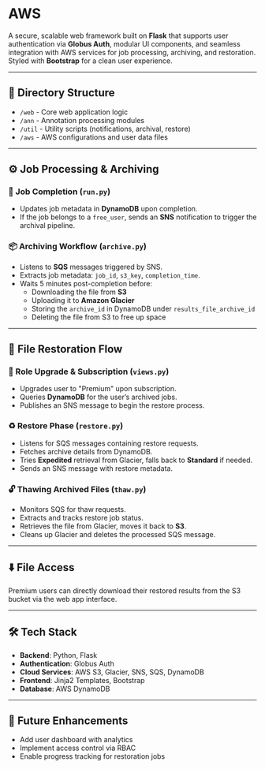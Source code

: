# AWS

A secure, scalable web framework built on **Flask** that supports user authentication via **Globus Auth**, modular UI components, and seamless integration with AWS services for job processing, archiving, and restoration. Styled with **Bootstrap** for a clean user experience.

---

## 📁 Directory Structure

* `/web` - Core web application logic
* `/ann` - Annotation processing modules
* `/util` - Utility scripts (notifications, archival, restore)
* `/aws` - AWS configurations and user data files


---

## ⚙️ Job Processing & Archiving

### 📝 Job Completion (`run.py`)
- Updates job metadata in **DynamoDB** upon completion.
- If the job belongs to a `free_user`, sends an **SNS** notification to trigger the archival pipeline.

### 📦 Archiving Workflow (`archive.py`)
- Listens to **SQS** messages triggered by SNS.
- Extracts job metadata: `job_id`, `s3_key`, `completion_time`.
- Waits 5 minutes post-completion before:
  - Downloading the file from **S3**
  - Uploading it to **Amazon Glacier**
  - Storing the `archive_id` in DynamoDB under `results_file_archive_id`
  - Deleting the file from S3 to free up space

---

## 🔄 File Restoration Flow

### 💼 Role Upgrade & Subscription (`views.py`)
- Upgrades user to "Premium" upon subscription.
- Queries **DynamoDB** for the user’s archived jobs.
- Publishes an SNS message to begin the restore process.

### ♻️ Restore Phase (`restore.py`)
- Listens for SQS messages containing restore requests.
- Fetches archive details from DynamoDB.
- Tries **Expedited** retrieval from Glacier, falls back to **Standard** if needed.
- Sends an SNS message with restore metadata.

### 🔓 Thawing Archived Files (`thaw.py`)
- Monitors SQS for thaw requests.
- Extracts and tracks restore job status.
- Retrieves the file from Glacier, moves it back to **S3**.
- Cleans up Glacier and deletes the processed SQS message.

---

## ⬇️ File Access

Premium users can directly download their restored results from the S3 bucket via the web app interface.

---

## 🛠 Tech Stack

- **Backend**: Python, Flask  
- **Authentication**: Globus Auth  
- **Cloud Services**: AWS S3, Glacier, SNS, SQS, DynamoDB  
- **Frontend**: Jinja2 Templates, Bootstrap  
- **Database**: AWS DynamoDB

---

## 🧪 Future Enhancements

- Add user dashboard with analytics
- Implement access control via RBAC
- Enable progress tracking for restoration jobs
